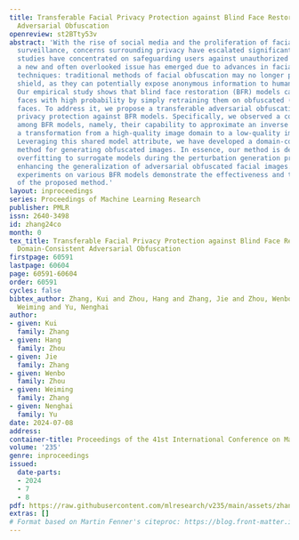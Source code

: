 ```yaml
---
title: Transferable Facial Privacy Protection against Blind Face Restoration via Domain-Consistent
  Adversarial Obfuscation
openreview: st2BTty53v
abstract: 'With the rise of social media and the proliferation of facial recognition
  surveillance, concerns surrounding privacy have escalated significantly. While numerous
  studies have concentrated on safeguarding users against unauthorized face recognition,
  a new and often overlooked issue has emerged due to advances in facial restoration
  techniques: traditional methods of facial obfuscation may no longer provide a secure
  shield, as they can potentially expose anonymous information to human perception.
  Our empirical study shows that blind face restoration (BFR) models can restore obfuscated
  faces with high probability by simply retraining them on obfuscated (e.g., pixelated)
  faces. To address it, we propose a transferable adversarial obfuscation method for
  privacy protection against BFR models. Specifically, we observed a common characteristic
  among BFR models, namely, their capability to approximate an inverse mapping of
  a transformation from a high-quality image domain to a low-quality image domain.
  Leveraging this shared model attribute, we have developed a domain-consistent adversarial
  method for generating obfuscated images. In essence, our method is designed to minimize
  overfitting to surrogate models during the perturbation generation process, thereby
  enhancing the generalization of adversarial obfuscated facial images. Extensive
  experiments on various BFR models demonstrate the effectiveness and transferability
  of the proposed method.'
layout: inproceedings
series: Proceedings of Machine Learning Research
publisher: PMLR
issn: 2640-3498
id: zhang24co
month: 0
tex_title: Transferable Facial Privacy Protection against Blind Face Restoration via
  Domain-Consistent Adversarial Obfuscation
firstpage: 60591
lastpage: 60604
page: 60591-60604
order: 60591
cycles: false
bibtex_author: Zhang, Kui and Zhou, Hang and Zhang, Jie and Zhou, Wenbo and Zhang,
  Weiming and Yu, Nenghai
author:
- given: Kui
  family: Zhang
- given: Hang
  family: Zhou
- given: Jie
  family: Zhang
- given: Wenbo
  family: Zhou
- given: Weiming
  family: Zhang
- given: Nenghai
  family: Yu
date: 2024-07-08
address:
container-title: Proceedings of the 41st International Conference on Machine Learning
volume: '235'
genre: inproceedings
issued:
  date-parts:
  - 2024
  - 7
  - 8
pdf: https://raw.githubusercontent.com/mlresearch/v235/main/assets/zhang24co/zhang24co.pdf
extras: []
# Format based on Martin Fenner's citeproc: https://blog.front-matter.io/posts/citeproc-yaml-for-bibliographies/
---
```

